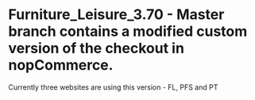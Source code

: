 # Furniture_Leisure_3.70 - Master branch contains a modified custom version of the checkout in nopCommerce.
Currently three websites are using this version - FL, PFS and PT
